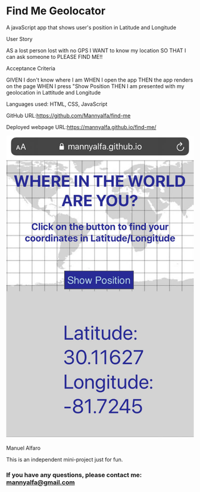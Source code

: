 # Find Me Geolocator

A javaScript app that shows user's position in Latitude and Longitude

User Story

AS a lost person lost with no GPS
I WANT to know my location
SO THAT I can ask someone to PLEASE FIND ME!!

Acceptance Criteria

GIVEN I don't know where I am
WHEN I open the app
THEN the app renders on the page
WHEN I press "Show Position
THEN I am presented with my geolocation in Lattitude and Longitude


Languages used: HTML, CSS, JavaScript


GitHub URL:https://github.com/Mannyalfa/find-me

Deployed webpage URL:https://mannyalfa.github.io/find-me/

![screenshot](https://github.com/Mannyalfa/find-me/blob/main/assets/images/screenshot.jpg)


Manuel Alfaro

This is an independent mini-project just for fun.

### If you have any questions, please contact me: mannyalfa@gmail.com